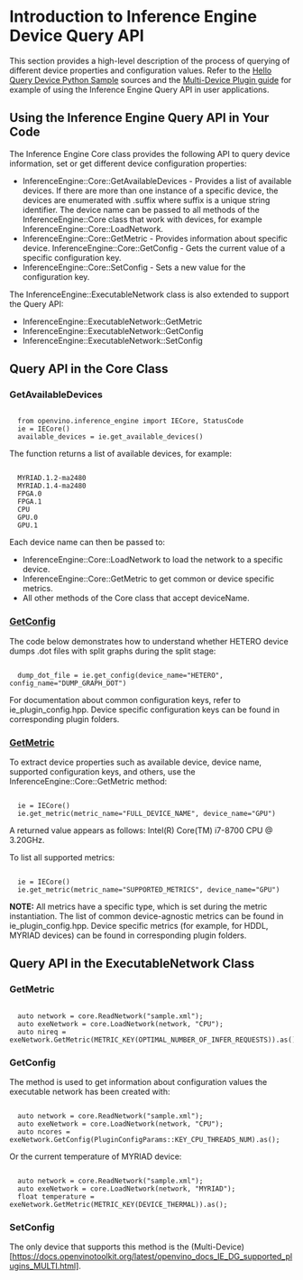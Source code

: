 # Introduction to Inference Engine Device Query API

This section provides a high-level description of the process of querying of different device properties and configuration values. Refer to the [Hello Query Device Python Sample](https://docs.openvinotoolkit.org/latest/openvino_inference_engine_ie_bridges_python_sample_hello_query_device_README.html) sources and the [Multi-Device Plugin guide](https://docs.openvinotoolkit.org/latest/openvino_docs_IE_DG_supported_plugins_MULTI.html) for example of using the Inference Engine Query API in user applications.

## Using the Inference Engine Query API in Your Code

The Inference Engine Core class provides the following API to query device information, set or get different device configuration properties:

* InferenceEngine::Core::GetAvailableDevices - Provides a list of available devices. If there are more than one instance of a specific device, the devices are enumerated with .suffix where suffix is a unique string identifier. The device name can be passed to all methods of the InferenceEngine::Core class that work with devices, for example InferenceEngine::Core::LoadNetwork.
* InferenceEngine::Core::GetMetric - Provides information about specific device. InferenceEngine::Core::GetConfig - Gets the current value of a specific configuration key.
* InferenceEngine::Core::SetConfig - Sets a new value for the configuration key.

The InferenceEngine::ExecutableNetwork class is also extended to support the Query API:
* InferenceEngine::ExecutableNetwork::GetMetric
* InferenceEngine::ExecutableNetwork::GetConfig
* InferenceEngine::ExecutableNetwork::SetConfig

## Query API in the Core Class

### GetAvailableDevices

<pre><code>
  from openvino.inference_engine import IECore, StatusCode
  ie = IECore()
  available_devices = ie.get_available_devices()
</code></pre>

The function returns a list of available devices, for example:

<pre><code>
  MYRIAD.1.2-ma2480
  MYRIAD.1.4-ma2480
  FPGA.0
  FPGA.1
  CPU
  GPU.0
  GPU.1
</code></pre>

Each device name can then be passed to:
- InferenceEngine::Core::LoadNetwork to load the network to a specific device.
- InferenceEngine::Core::GetMetric to get common or device specific metrics.
- All other methods of the Core class that accept deviceName.

### [GetConfig](https://docs.openvinotoolkit.org/latest/ie_python_api/classie__api_1_1IECore.html#a48764dec7c235d2374af8b8ef53c6363)

The code below demonstrates how to understand whether HETERO device dumps .dot files with split graphs during the split stage:

<pre><code>
  dump_dot_file = ie.get_config(device_name="HETERO", config_name="DUMP_GRAPH_DOT")
</code></pre>

For documentation about common configuration keys, refer to ie_plugin_config.hpp. Device specific configuration keys can be found in corresponding plugin folders.

### [GetMetric](https://docs.openvinotoolkit.org/latest/ie_python_api/classie__api_1_1IECore.html#af1cdf2ecbea6399c556957c2c2fdf8eb)

To extract device properties such as available device, device name, supported configuration keys, and others, use the InferenceEngine::Core::GetMetric method:

<pre><code>
  ie = IECore()
  ie.get_metric(metric_name="FULL_DEVICE_NAME", device_name="GPU")
</code></pre>

A returned value appears as follows: Intel(R) Core(TM) i7-8700 CPU @ 3.20GHz.

To list all supported metrics:

<pre><code>
  ie = IECore()
  ie.get_metric(metric_name="SUPPORTED_METRICS", device_name="GPU")
</code></pre>


**NOTE:** All metrics have a specific type, which is set during the metric instantiation. The list of common device-agnostic metrics can be found in ie_plugin_config.hpp. Device specific metrics (for example, for HDDL, MYRIAD devices) can be found in corresponding plugin folders.

## Query API in the ExecutableNetwork Class

### GetMetric

<pre><code>
  auto network = core.ReadNetwork("sample.xml");
  auto exeNetwork = core.LoadNetwork(network, "CPU");
  auto nireq = exeNetwork.GetMetric(METRIC_KEY(OPTIMAL_NUMBER_OF_INFER_REQUESTS)).as<unsigned int>();
</code></pre>

### GetConfig
The method is used to get information about configuration values the executable network has been created with:

<pre><code>
  auto network = core.ReadNetwork("sample.xml");
  auto exeNetwork = core.LoadNetwork(network, "CPU");
  auto ncores = exeNetwork.GetConfig(PluginConfigParams::KEY_CPU_THREADS_NUM).as<std::string>();
</code></pre>

Or the current temperature of MYRIAD device:

<pre><code>
  auto network = core.ReadNetwork("sample.xml");
  auto exeNetwork = core.LoadNetwork(network, "MYRIAD");
  float temperature = exeNetwork.GetMetric(METRIC_KEY(DEVICE_THERMAL)).as<float>();
</code></pre>

### SetConfig

The only device that supports this method is the (Multi-Device)[https://docs.openvinotoolkit.org/latest/openvino_docs_IE_DG_supported_plugins_MULTI.html].



